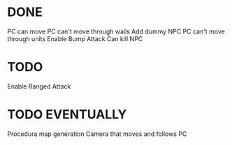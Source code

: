 # DONE
PC can move
PC can't move through walls
Add dummy NPC
PC can't move through units
Enable Bump Attack
    Can kill NPC

# TODO
Enable Ranged Attack

# TODO EVENTUALLY
Procedura map generation
Camera that moves and follows PC